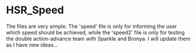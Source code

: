 # HSR_Speed
The files are very simple. The 'speed' file is only for informing the user which speed should be achieved, while the 'speed2' file is only for testing the double action-advance team with Sparkle and Bronya. I will update them as I have new ideas...
